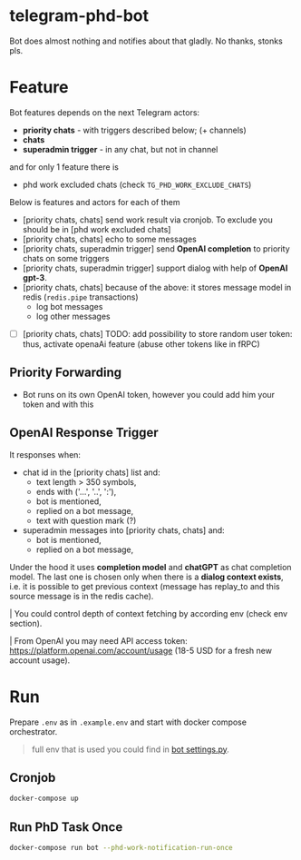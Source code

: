 # telegram-phd-bot
Bot does almost nothing and notifies about that gladly. No thanks, stonks pls.

# Feature
Bot features depends on the next Telegram actors:
- **priority chats** - with triggers described below; (+ channels)
- **chats**
- **superadmin trigger** - in any chat, but not in channel

and for only 1 feature there is
- phd work excluded chats (check `TG_PHD_WORK_EXCLUDE_CHATS`)

Below is features and actors for each of them
- [priority chats, chats] send work result via cronjob. To exclude you should be in [phd work excluded chats]
- [priority chats, chats] echo to some messages
- [priority chats, superadmin trigger] send **OpenAI completion** to priority chats on some triggers
- [priority chats, superadmin trigger] support dialog with help of **OpenAI gpt-3**.
- [priority chats, chats] because of the above: it stores message model in redis (`redis.pipe` transactions)
  - log bot messages
  - log other messages
- [ ] [priority chats, chats] TODO: add possibility to store random user token: thus, activate openaAi feature (abuse other tokens like in fRPC)

## Priority Forwarding
- Bot runs on its own OpenAI token, however you could add him your token and with this

## OpenAI Response Trigger
It responses when:

- chat id in the [priority chats] list and:
  - text length > 350 symbols,
  - ends with ('...', '..', ':'),
  - bot is mentioned,
  - replied on a bot message,
  - text with question mark (?)
- superadmin messages into [priority chats, chats] and:
  - bot is mentioned,
  - replied on a bot message,

Under the hood it uses **completion model** and **chatGPT** as chat completion model. 
The last one is chosen only when there is a **dialog context exists**, i.e. it is possible to get previous context (message has replay_to and this source message is in the redis cache).

| You could control depth of context fetching by according env (check env section). 

| From OpenAI you may need API access token: https://platform.openai.com/account/usage (18-5 USD for a fresh new account usage).

# Run
Prepare `.env` as in `.example.env` and start with docker compose orchestrator.

> full env that is used you could find in [bot settings.py](bot/src/config/settings.py).

## Cronjob
```bash
docker-compose up
```

## Run PhD Task Once
```bash
docker-compose run bot --phd-work-notification-run-once
```
